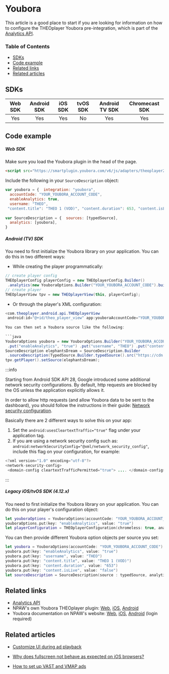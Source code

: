 # Youbora

This article is a good place to start if you are looking for information on how to configure the THEOplayer Youbora pre-integration, which is part of the [Analytics API](pathname:///theoplayer/v6/api-reference/web/types/YouboraAnalyticsIntegrationID.html).

### Table of Contents

- [SDKs](#sdks)
- [Code example](#code-example)
- [Related links](#related-links)
- [Related articles](#related-articles)

## SDKs

| Web SDK | Android SDK | iOS SDK | tvOS SDK | Android TV SDK | Chromecast SDK |
| :-----: | :---------: | :-----: | :------: | :------------: | :------------: |
|   Yes   |     Yes     |   Yes   |    No    |      Yes       |      Yes       |

## Code example

##### Web SDK
Make sure you load the Youbora plugin in the head of the page.

```html  
<script src="https://smartplugin.youbora.com/v6/js/adapters/theoplayer2/6.8.10/sp.min.js"></script>  
```  

Include the following in your `SourceDescription` object:

```js  
var youbora = {  integration: "youbora",  
  accountCode: "YOUR_YOUBORA_ACCOUNT_CODE",  
  enableAnalytics: true,  
  username: "THEO",  
 "content.title": "THEO 1 (VOD)", "content.duration": 653, "content.isLive": false,}  
  
var SourceDescription = {  sources: [typedSource],  
  analytics: [youbora],  
}  
```  

##### Android (TV) SDK

You need to first initialize the Youbora library on your application. You can do this in two different ways:

- While creating the player programmatically:

```java  
// create player config  
THEOplayerConfig playerConfig = new THEOplayerConfig.Builder()  
 .analytics(new YouboraOptions.Builder("YOUR_YOUBORA_ACCOUNT_CODE").build()) .build();  
// create player  
THEOplayerView tpv = new THEOplayerView(this, playerConfig);  
```  

- Or through the player's XML configuration:

```java  
<com.theoplayer.android.api.THEOplayerView  
 android:id="@+id/theo_player_view" app:youboraAccountCode="YOUR_YOUBORA_ACCOUNT_CODE" />```  
  
You can then set a Youbora source like the following:  
  
```java  
YouboraOptions youbora = new YouboraOptions.Builder("YOUR_YOUBORA_ACCOUNT_CODE")  
 .put("enableAnalytics", "true") .put("username", "THEO") .put("content.title", "VOD") .put("content.duration", "653") .put("content.isLive", "false") .build();  
SourceDescription elephantsDream = SourceDescription.Builder  
 .sourceDescription(TypedSource.Builder.typedSource().src("https://cdn.theoplayer.com/video/elephants-dream/playlist.m3u8").build()) .analytics(youbora) .build();  
tpv.getPlayer().setSource(elephantsDream);  
```

:::info

Starting from Android SDK API 28, Google introduced some additional network security configurations. By default, http requests are blocked by the OS unless the application explicitly allows it.

In order to allow http requests (and allow Youbora data to be sent to the dashboard), you should follow the instructions in their guide: [Network security configuration](https://developer.android.com/training/articles/security-config).

Basically there are 2 different ways to solve this on your app:

1. Set the `android:usesCleartextTraffic="true"` flag under your application tag.
2. If you are using a network security config such as: `android:networkSecurityConfig="@xml/network_security_config"`, include this flag on your configuration, for example:

```java  
<?xml version="1.0" encoding="utf-8"?>  
<network-security-config>  
 <domain-config cleartextTrafficPermitted="true"> .... </domain-config> <base-config cleartextTrafficPermitted="false"/></network-security-config>  
``` 

:::

##### Legacy iOS/tvOS SDK (4.12.x)

You need to first initialize the Youbora library on your application. You can do this on your player's configuration object:

```swift
let youboraOptions = YouboraOptions(accountCode: "YOUR_YOUBORA_ACCOUNT_CODE")
youboraOptions.put(key: "enableAnalytics", value: "true")
let playerConfiguration = THEOplayerConfiguration(chromeless: true, analytics: [youboraOptions])
```

You can then provide different Youbora option objects per source you set:

```swift
let youbora = YouboraOptions(accountCode: "YOUR_YOUBORA_ACCOUNT_CODE")
youbora.put(key: "enableAnalytics", value: "true")
youbora.put(key: "username", value: "THEO")
youbora.put(key: "content.title", value: "THEO 1 (VOD)")
youbora.put(key: "content.duration", value: "653")
youbora.put(key: "content.isLive", value: "false")
let sourceDescription = SourceDescription(source : typedSource, analytics: [youbora])
```

## Related links

- [Analytics API](pathname:///theoplayer/v6/api-reference/web/interfaces/Analytics.html)
- NPAW's own Youbora THEOplayer plugin: [Web](https://bitbucket.org/npaw/theoplayer2-adapter-js/src/master/), [iOS](https://bitbucket.org/npaw/theoplayer-adapter-ios/src/master/), [Android](https://bitbucket.org/npaw/theoplayer-adapter-android/src/master/)
- Youbora documentation on NPAW's website: [Web](https://documentation.npaw.com/integration-docs/docs/theoplayer), [iOS](https://documentation.npaw.com/integration-docs/docs/theoplayer-ios), [Android](https://documentation.npaw.com/integration-docs/docs/theoplayer-android) (login required)

## Related articles

- [Customize UI during ad playback](../11-ui/09-customize-ui-during-playback.md)

- [Why does fullscreen not behave as expected on iOS browsers?](../../faq/04-why-does-fullscreen-not-behave-as-expected-on-ios.md)

- [How to set up VAST and VMAP ads](../01-ads/03-how-to-set-up-vast-and-vmap.md)
